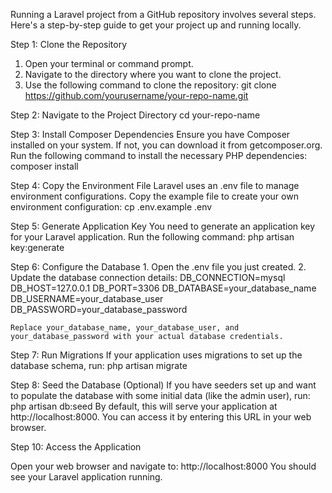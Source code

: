 Running a Laravel project from a GitHub repository involves several steps. Here's a step-by-step guide to get your project up and running locally.

Step 1: Clone the Repository
   1. Open your terminal or command prompt.
   2. Navigate to the directory where you want to clone the project.
   3. Use the following command to clone the repository:
      git clone https://github.com/yourusername/your-repo-name.git
      
Step 2: Navigate to the Project Directory
    cd your-repo-name
    
Step 3: Install Composer Dependencies
    Ensure you have Composer installed on your system. If not, you can download it from getcomposer.org.
    Run the following command to install the necessary PHP dependencies:
    composer install

Step 4: Copy the Environment File
Laravel uses an .env file to manage environment configurations. Copy the example file to create your own environment configuration:
cp .env.example .env

Step 5: Generate Application Key
You need to generate an application key for your Laravel application. Run the following command:
php artisan key:generate

Step 6: Configure the Database
    1. Open the .env file you just created.
    2. Update the database connection details:
    DB_CONNECTION=mysql
    DB_HOST=127.0.0.1
    DB_PORT=3306
    DB_DATABASE=your_database_name
    DB_USERNAME=your_database_user
    DB_PASSWORD=your_database_password
    
    Replace your_database_name, your_database_user, and your_database_password with your actual database credentials.

Step 7: Run Migrations
If your application uses migrations to set up the database schema, run:
php artisan migrate

Step 8: Seed the Database (Optional)
If you have seeders set up and want to populate the database with some initial data (like the admin user), run:
php artisan db:seed
By default, this will serve your application at http://localhost:8000. You can access it by entering this URL in your web browser.

Step 10: Access the Application

Open your web browser and navigate to:
http://localhost:8000
You should see your Laravel application running.

 
 
